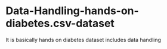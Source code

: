 # Data-Handling-hands-on-diabetes.csv-dataset
It is basically hands on diabetes dataset includes data handling 

